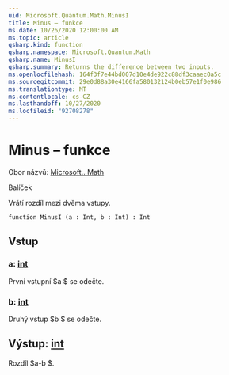 ```yaml
---
uid: Microsoft.Quantum.Math.MinusI
title: Minus – funkce
ms.date: 10/26/2020 12:00:00 AM
ms.topic: article
qsharp.kind: function
qsharp.namespace: Microsoft.Quantum.Math
qsharp.name: MinusI
qsharp.summary: Returns the difference between two inputs.
ms.openlocfilehash: 164f3f7e44bd007d10e4de922c88df3caaec0a5c
ms.sourcegitcommit: 29e0d88a30e4166fa580132124b0eb57e1f0e986
ms.translationtype: MT
ms.contentlocale: cs-CZ
ms.lasthandoff: 10/27/2020
ms.locfileid: "92708278"
---
```

# <a name="minusi-function"></a>Minus – funkce

Obor názvů: [Microsoft.. Math](xref:Microsoft.Quantum.Math)

Balíček [](https://nuget.org/packages/)


Vrátí rozdíl mezi dvěma vstupy.

```qsharp
function MinusI (a : Int, b : Int) : Int
```


## <a name="input"></a>Vstup

### <a name="a--int"></a>a: [int](xref:microsoft.quantum.lang-ref.int)

První vstupní $a $ se odečte.


### <a name="b--int"></a>b: [int](xref:microsoft.quantum.lang-ref.int)

Druhý vstup $b $ se odečte.



## <a name="output--int"></a>Výstup: [int](xref:microsoft.quantum.lang-ref.int)

Rozdíl $a-b $.